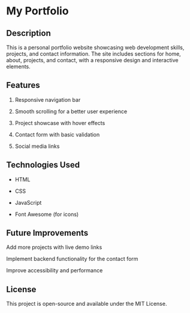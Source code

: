 # My Portfolio

## Description

This is a personal portfolio website showcasing web development skills, projects, and contact information. The site includes sections for home, about, projects, and contact, with a responsive design and interactive elements.

## Features

1. Responsive navigation bar

2. Smooth scrolling for a better user experience

3. Project showcase with hover effects

4. Contact form with basic validation

5. Social media links

## Technologies Used

+ HTML

+ CSS

+ JavaScript

+ Font Awesome (for icons)

## Future Improvements

Add more projects with live demo links

Implement backend functionality for the contact form

Improve accessibility and performance

## License

This project is open-source and available under the MIT License.
